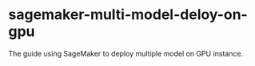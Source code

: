 # sagemaker-multi-model-deloy-on-gpu
The guide using SageMaker to deploy multiple model on GPU instance.
